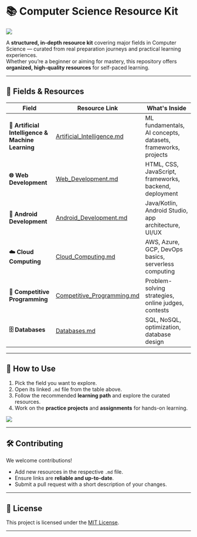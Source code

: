 # 📚 Computer Science Resource Kit

![](https://i.imgur.com/waxVImv.png)

A **structured, in-depth resource kit** covering major fields in Computer Science — curated from real preparation journeys and practical learning experiences.  
Whether you’re a beginner or aiming for mastery, this repository offers **organized, high-quality resources** for self-paced learning.

---

## 📂 Fields & Resources

| Field                                             | Resource Link                                                                                 | What's Inside                                                |
| ------------------------------------------------- | --------------------------------------------------------------------------------------------- | ------------------------------------------------------------ |
| **🤖 Artificial Intelligence & Machine Learning** | [Artificial_Intelligence.md](AI%20%26%20ML/Artificial_Intelligence.md)                        | ML fundamentals, AI concepts, datasets, frameworks, projects |
| **🌐 Web Development**                            | [Web_Development.md](Web%20Development/Web_Development.md)                                   | HTML, CSS, JavaScript, frameworks, backend, deployment       |
| **📱 Android Development**                        | [Android_Development.md](Android%20Development/Android_Development.md)                       | Java/Kotlin, Android Studio, app architecture, UI/UX         |
| **☁️ Cloud Computing**                            | [Cloud_Computing.md](cloud_devops/Cloud_Computing.md)                                         | AWS, Azure, GCP, DevOps basics, serverless computing         |
| **🧠 Competitive Programming**                    | [Competitive_Programming.md](Competitive%20Programming/Competitive%20Programming.md)             | Problem-solving strategies, online judges, contests          |
| **🗄️ Databases**                                 | [Databases.md](Web%20Development/Databases.md)                                                                  | SQL, NoSQL, optimization, database design                    |
---

## 🎯 How to Use

1. Pick the field you want to explore.
2. Open its linked `.md` file from the table above.
3. Follow the recommended **learning path** and explore the curated resources.
4. Work on the **practice projects** and **assignments** for hands-on learning.

![](https://i.imgur.com/waxVImv.png)

---

## 🛠 Contributing

We welcome contributions!

- Add new resources in the respective `.md` file.
- Ensure links are **reliable and up-to-date**.
- Submit a pull request with a short description of your changes.

---

## 📜 License

This project is licensed under the [MIT License](LICENSE).

---
